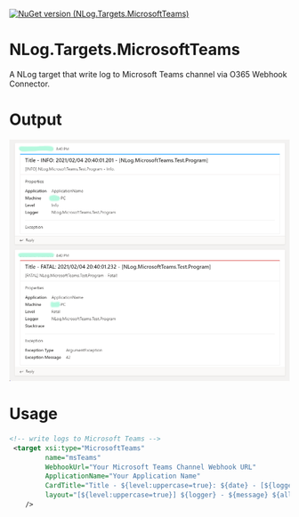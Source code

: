 
[![NuGet version (NLog.Targets.MicrosoftTeams)](https://img.shields.io/nuget/v/NLog.Targets.MicrosoftTeams.svg?style=flat)](https://www.nuget.org/packages/NLog.Targets.MicrosoftTeams)
# NLog.Targets.MicrosoftTeams
A NLog target that write log to Microsoft Teams channel via O365 Webhook Connector.

# Output
![Example NLog.Targets.MicrosoftTeams output](image/output.png)

# Usage
```xml
<!-- write logs to Microsoft Teams -->
 <target xsi:type="MicrosoftTeams" 
         name="msTeams" 
         WebhookUrl="Your Microsoft Teams Channel Webhook URL"          
         ApplicationName="Your Application Name"
         CardTitle="Title - ${level:uppercase=true}: ${date} - [${logger}]"
         layout="[${level:uppercase=true}] ${logger} - ${message} ${all-event-properties}"
    />
```
